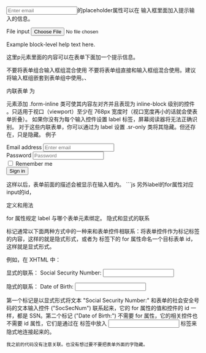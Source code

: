  <input type="email" class="form-control" id="exampleInputEmail1" placeholder="Enter email">的placeholder属性可以在
 输入框里面加入提示输入的信息。
 
 <div class="form-group">
    <label for="exampleInputFile">File input</label>
    <input type="file" id="exampleInputFile">
    <p class="help-block">Example block-level help text here.</p>
  </div>
  这里p元素里面的内容可以在表单下面加一个提示信息。
  
  
  
不要将表单组合输入框组混合使用
不要将表单组直接和输入框组混合使用。建议将输入框组嵌套到表单组中使用。、


内联表单
为 <form> 元素添加 .form-inline 类可使其内容左对齐并且表现为 inline-block 级别的控件
。只适用于视口（viewport）至少在 768px 宽度时（视口宽度再小的话就会使表单折叠）。
如果你没有为每个输入控件设置 label 标签，屏幕阅读器将无法正确识别。
对于这些内联表单，你可以通过为 label 设置 .sr-only 类将其隐藏。但还存在，只是隐藏。
例子
<form class="form-inline">
  <div class="form-group">
    <label class="sr-only" for="exampleInputEmail3">Email address</label>
    <input type="email" class="form-control" id="exampleInputEmail3" placeholder="Enter email">
  </div>
  <div class="form-group">
    <label class="sr-only" for="exampleInputPassword3">Password</label>
    <input type="password" class="form-control" id="exampleInputPassword3" placeholder="Password">
  </div>
  <div class="checkbox">
    <label>
      <input type="checkbox"> Remember me
    </label>
  </div>
  <button type="submit" class="btn btn-default">Sign in</button>
</form>
这样以后，表单前面的描述会被显示在输入框内。
```js
另外label的for属性对应input的id，

定义和用法

for 属性规定 label 与哪个表单元素绑定。
隐式和显式的联系

标记通常以下面两种方式中的一种来和表单控件相联系：将表单控件作为标记标签的内容，这样的就是隐式形式，或者为 <label> 标签下的 for 属性命名一个目标表单 id，这样就是显式形式。

例如，在 XHTML 中：

显式的联系：
<label for="SSN">Social Security Number:</label>
<input type="text" name="SocSecNum" id="SSn" />

隐式的联系：
<label>Date of Birth: <input type="text" name="DofB" /></label>

第一个标记是以显式形式将文本 "Social Security Number:" 和表单的社会安全号码的文本输入控件 ("SocSecNum") 联系起来，它的 for 属性的值和控件的 id 一样，都是 SSN。第二个标记 ("Date of Birth:") 不需要 for 属性，它的相关控件也不需要 id 属性，它们是通过在 <label> 标签中放入 <input> 标签来隐式地连接起来的。
```
我之前的代码没有注意关联。也没有想过要不要把表单外面的字隐藏。
